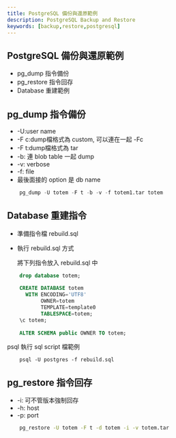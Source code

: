 ```yaml
---
title: PostgreSQL 備份與還原範例
description: PostgreSQL Backup and Restore
keywords: [backup,restore,postgresql]
---
```


## PostgreSQL 備份與還原範例
* pg_dump 指令備份
* pg_restore 指令回存
* Database 重建範例


## pg_dump 指令備份
* -U:user name
* -F c:dump檔格式為 custom, 可以連在一起 -Fc
* -F t:dump檔格式為 tar
* -b: 連 blob table 一起 dump
* -v: verbose
* -f: file
* 最後面接的 option 是 db name

```sql
    pg_dump -U totem -F t -b -v -f totem1.tar totem
```


## Database 重建指令
* 準備指令檔 rebuild.sql
* 執行 rebuild.sql 方式

  將下列指令放入 rebuild.sql 中
  
```sql
    drop database totem;
    
    CREATE DATABASE totem
      WITH ENCODING='UTF8'
           OWNER=totem
           TEMPLATE=template0
           TABLESPACE=totem;
    \c totem;
           
    ALTER SCHEMA public OWNER TO totem;
```


   psql 執行 sql script 檔範例

```shell
    psql -U postgres -f rebuild.sql
```

## pg_restore 指令回存
* -i: 可不管版本強制回存
* -h: host
* -p: port

```bash
    pg_restore -U totem -F t -d totem -i -v totem.tar
```